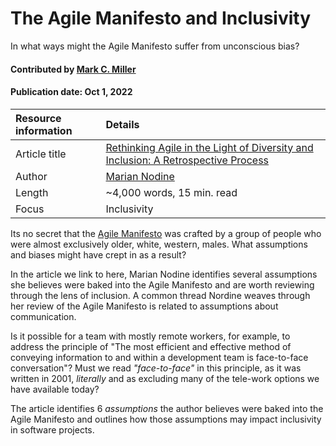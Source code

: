# The Agile Manifesto and Inclusivity
<!--deck text start-->
In what ways might the Agile Manifesto suffer from unconscious bias?
<!--deck text end-->

#### Contributed by [Mark C. Miller](https://github.com/markcmiller86 "Mark C. Miller GitHub Profile")
#### Publication date: Oct 1, 2022

Resource information | Details
:--- | :--- 
Article title  | [Rethinking Agile in the Light of Diversity and Inclusion: A Retrospective Process](https://www.linkedin.com/pulse/rethinking-agile-light-diversity-inclusion-process-marian-nodine)
Author | [Marian Nodine](https://www.linkedin.com/in/mistynodine?trk=pulse-article_main-author-card)
Length | ~4,000 words, 15 min. read
Focus | Inclusivity

Its no secret that the [Agile Manifesto](https://agilemanifesto.org) was crafted by a group of people who were almost exclusively older, white, western, males.
What assumptions and biases might have crept in as a result?

In the article we link to here, Marian Nodine identifies several assumptions she believes were baked into the Agile Manifesto and are worth reviewing through the lens of inclusion.
A common thread Nordine weaves through her review of the Agile Manifesto is related to assumptions about communication.

Is it possible for a team with mostly remote workers, for example, to address the principle of "The most efficient and effective method of conveying information to and within a development team is face-to-face conversation"?
Must we read *"face-to-face"* in this principle, as it was written in 2001, *literally* and as excluding many of the tele-work options we have available today?

The article identifies 6 *assumptions* the author believes were baked into the Agile Manifesto and outlines how those assumptions may impact inclusivity in software projects.

<!---
Publish: yes
Pinned: no
Topics: Software engineering, Software process improvement, Inclusivity
RSS update: 2022-10-01
--->

